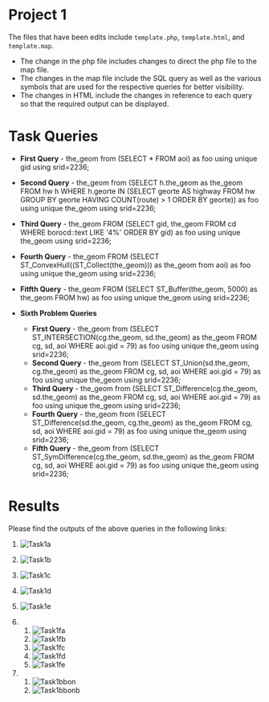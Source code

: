 # Project 1
The files that have been edits include `template.php`, `template.html`, and `template.map`.
* The change in the php file includes changes to direct the php file to the map file.
* The changes in the map file include the SQL query as well as the various symbols that are used for the respective queries for better visibility.
* The changes in HTML include the changes in reference to each query so that the required output can be displayed.

# Task Queries
* **First Query** - the_geom from (SELECT * FROM aoi) as foo using unique gid using srid=2236;
* **Second Query** - the_geom from (SELECT h.the_geom as the_geom FROM hw h WHERE h.georte IN (SELECT georte AS highway FROM hw GROUP BY georte HAVING COUNT(route) > 1 ORDER BY georte)) as foo using unique the_geom using srid=2236;
* **Third Query** - the_geom FROM (SELECT gid, the_geom FROM cd WHERE borocd::text LIKE '4%' ORDER BY gid) as foo using unique the_geom using srid=2236;
* **Fourth Query** - the_geom FROM (SELECT ST_ConvexHull((ST_Collect(the_geom))) as the_geom from aoi) as foo using unique the_geom using srid=2236;
* **Fitfth Query** - the_geom FROM (SELECT ST_Buffer(the_geom, 5000) as the_geom FROM hw) as foo using unique the_geom using srid=2236;
* **Sixth Problem Queries**
  
  * **First Query** - the_geom from (SELECT ST_INTERSECTION(cg.the_geom, sd.the_geom) as the_geom FROM cg, sd, aoi WHERE aoi.gid = 79) as foo using unique the_geom using srid=2236;
  *  **Second Query** - the_geom from (SELECT ST_Union(sd.the_geom, cg.the_geom) as the_geom FROM cg, sd, aoi WHERE aoi.gid = 79) as foo using unique the_geom using srid=2236;
  *  **Third Query** - the_geom from (SELECT ST_Difference(cg.the_geom, sd.the_geom) as the_geom FROM cg, sd, aoi WHERE aoi.gid = 79) as foo using unique the_geom using srid=2236;
  *  **Fourth Query** - the_geom from (SELECT ST_Difference(sd.the_geom, cg.the_geom) as the_geom FROM cg, sd, aoi WHERE aoi.gid = 79) as foo using unique the_geom using srid=2236;
  *  **Fifth Query** - the_geom from (SELECT ST_SymDifference(cg.the_geom, sd.the_geom) as the_geom FROM cg, sd, aoi WHERE aoi.gid = 79) as foo using unique the_geom using srid=2236;

# Results
Please find the outputs of the above queries in the following links:

1. ![Task1a](/images/Task1a.png)
2. ![Task1b](/images/Task1b.png)
3. ![Task1c](/images/Task1c.png)
4. ![Task1d](/images/Task1d.png)
5. ![Task1e](/images/Task1e.png)
6. 
   1. ![Task1fa](/images/Task1fa.png)
   2. ![Task1fb](/images/Task1fb.png)
   3. ![Task1fc](/images/Task1fc.png)
   4. ![Task1fd](/images/Task1fd.png)
   5. ![Task1fe](/images/Task1fe.png)


7. 1. ![Task1bbon](images/Task1bon.png)
   2. ![Task1bbonb](images/Task1bonb.png)